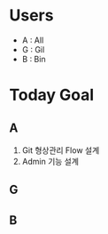# Users
- A : All
- G : Gil
- B : Bin

# Today Goal

## A
1. Git 형상관리 Flow 설계
2. Admin 기능 설계

## G

## B
